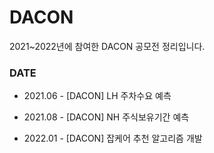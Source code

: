 # DACON
2021~2022년에 참여한 DACON 공모전 정리입니다.

### DATE

- 2021.06 - [DACON] LH 주차수요 예측

- 2021.08 - [DACON] NH 주식보유기간 예측

- 2022.01 - [DACON] 잡케어 추천 알고리즘 개발
